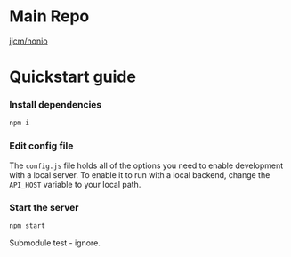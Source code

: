 # Main Repo
[jjcm/nonio](https://github.com/jjcm/nonio)

# Quickstart guide
### Install dependencies
```bash
npm i
```
### Edit config file
The `config.js` file holds all of the options you need to enable development with a local server. To enable it to run with a local backend, change the `API_HOST` variable to your local path.

### Start the server
```bash
npm start
```

Submodule test - ignore.